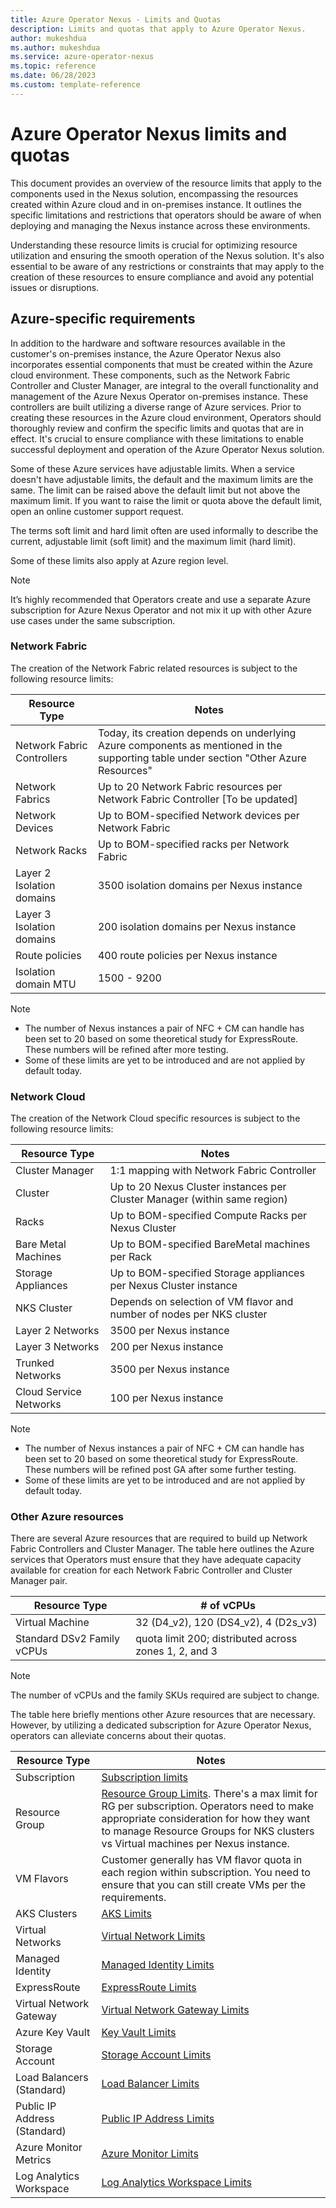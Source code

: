 ```yaml
---
title: Azure Operator Nexus - Limits and Quotas
description: Limits and quotas that apply to Azure Operator Nexus.
author: mukeshdua
ms.author: mukeshdua
ms.service: azure-operator-nexus
ms.topic: reference
ms.date: 06/28/2023
ms.custom: template-reference
---
```


# Azure Operator Nexus limits and quotas

This document provides an overview of the resource limits that apply to the components used in the Nexus solution, encompassing the resources created within Azure cloud and in on-premises instance. It outlines the specific limitations and restrictions that operators should be aware of when deploying and managing the Nexus instance across these environments.

Understanding these resource limits is crucial for optimizing resource utilization and ensuring the smooth operation of the Nexus solution. It's also essential to be aware of any restrictions or constraints that may apply to the creation of these resources to ensure compliance and avoid any potential issues or disruptions.

## Azure-specific requirements

In addition to the hardware and software resources available in the customer's on-premises instance, the Azure Operator Nexus also incorporates essential components that must be created within the Azure cloud environment. These components, such as the Network Fabric Controller and Cluster Manager, are integral to the overall functionality and management of the Azure Nexus Operator on-premises instance. These controllers are built utilizing a diverse range of Azure services. Prior to creating these resources in the Azure cloud environment, Operators should thoroughly review and confirm the specific limits and quotas that are in effect. It's crucial to ensure compliance with these limitations to enable successful deployment and operation of the Azure Operator Nexus solution.

Some of these Azure services have adjustable limits. When a service doesn't have adjustable limits, the default and the maximum limits are the same. The limit can be raised above the default limit but not above the maximum limit. If you want to raise the limit or quota above the default limit, open an online customer support request.

The terms soft limit and hard limit often are used informally to describe the current, adjustable limit (soft limit) and the maximum limit (hard limit).

Some of these limits also apply at Azure region level.

> [!NOTE]
> It’s highly recommended that Operators create and use a separate Azure subscription for Azure Nexus Operator and not mix it up with other Azure use cases under the same subscription.

### Network Fabric

The creation of the Network Fabric related resources is subject to the following resource limits:

| Resource Type               | Notes |
| --------------------------- | -------------------------|
| Network Fabric Controllers  | Today, its creation depends on underlying Azure components as mentioned in the supporting table under section "Other Azure Resources" |
| Network Fabrics             | Up to 20 Network Fabric resources per Network Fabric Controller [To be updated] |
| Network Devices             | Up to BOM-specified Network devices per Network Fabric |
| Network Racks               | Up to BOM-specified racks per Network Fabric |
| Layer 2 Isolation domains   | 3500 isolation domains per Nexus instance |
| Layer 3 Isolation domains   | 200 isolation domains per Nexus instance |
| Route policies              | 400 route policies per Nexus instance |
| Isolation domain MTU | 1500 - 9200 |

> [!NOTE]
> * The number of Nexus instances a pair of NFC + CM can handle has been set to 20 based on some theoretical study for ExpressRoute. These numbers will be refined after more testing. 
> * Some of these limits are yet to be introduced and are not applied by default today.

### Network Cloud
The creation of the Network Cloud specific resources is subject to the following resource limits:

| Resource Type               | Notes |
| --------------------------- | -------------------------|
| Cluster Manager             |	1:1 mapping with Network Fabric Controller |
| Cluster                     |	Up to 20 Nexus Cluster instances per Cluster Manager (within same region) |
| Racks                       |	Up to BOM-specified Compute Racks per Nexus Cluster |
| Bare Metal Machines         |	Up to BOM-specified BareMetal machines per Rack |
| Storage Appliances          |	Up to BOM-specified Storage appliances per Nexus Cluster instance |
| NKS Cluster                |	Depends on selection of VM flavor and number of nodes per NKS cluster |
| Layer 2 Networks            | 3500 per Nexus instance |
| Layer 3 Networks            | 200 per Nexus instance |
| Trunked Networks            | 3500 per Nexus instance |
| Cloud Service Networks      |	100 per Nexus instance |

> [!NOTE]
> * The number of Nexus instances a pair of NFC + CM can handle has been set to 20 based on some theoretical study for ExpressRoute. These numbers will be refined post GA after some further testing. 
> * Some of these limits are yet to be introduced and are not applied by default today.

### Other Azure resources
There are several Azure resources that are required to build up Network Fabric Controllers and Cluster Manager. The table here outlines the Azure services that Operators must ensure that they have adequate capacity available for creation for each Network Fabric Controller and Cluster Manager pair.

| Resource Type	              | # of vCPUs |
| --------------------------- | -------------------------|
| Virtual Machine             |	32 (D4_v2), 120 (DS4_v2), 4 (D2s_v3) |
| Standard DSv2 Family vCPUs  | quota limit 200; distributed across zones 1, 2, and 3 |

> [!NOTE]
> The number of vCPUs and the family SKUs required are subject to change.

The table here briefly mentions other Azure resources that are necessary. However, by utilizing a dedicated subscription for Azure Operator Nexus, operators can alleviate concerns about their quotas.

| Resource Type                | Notes |
| ---------------------------- | -------------------------|
| Subscription	               | [Subscription limits](../azure-resource-manager/management/azure-subscription-service-limits.md) |
| Resource Group               | [Resource Group Limits](../azure-resource-manager/management/azure-subscription-service-limits.md#azure-resource-group-limits). There's a max limit for RG per subscription. Operators need to make appropriate consideration for how they want to manage Resource Groups for NKS clusters vs Virtual machines per Nexus instance. |
| VM Flavors	               | Customer generally has VM flavor quota in each region within subscription. You need to ensure that you can still create VMs per the requirements. |
| AKS Clusters	               | [AKS Limits](../azure-resource-manager/management/azure-subscription-service-limits.md#azure-kubernetes-service-limits) |
| Virtual Networks	           | [Virtual Network Limits](../azure-resource-manager/management/azure-subscription-service-limits.md#azure-resource-manager-virtual-networking-limits) |
| Managed Identity             | [Managed Identity Limits](../azure-resource-manager/management/azure-subscription-service-limits.md#azure-managed-identity-limits) |
| ExpressRoute                 | [ExpressRoute Limits](../azure-resource-manager/management/azure-subscription-service-limits.md#azure-expressroute-limits) |
| Virtual Network Gateway	   | [Virtual Network Gateway Limits](../azure-resource-manager/management/azure-subscription-service-limits.md#azure-resource-manager-virtual-networking-limits) |
| Azure Key Vault	           | [Key Vault Limits](../azure-resource-manager/management/azure-subscription-service-limits.md#azure-key-vault-limits) |
| Storage Account	           | [Storage Account Limits](../azure-resource-manager/management/azure-subscription-service-limits.md#standard-storage-account-limits) |
| Load Balancers (Standard)	   | [Load Balancer Limits](../azure-resource-manager/management/azure-subscription-service-limits.md#load-balancer) |
| Public IP Address (Standard) | [Public IP Address Limits](../azure-resource-manager/management/azure-subscription-service-limits.md#publicip-address) |
| Azure Monitor Metrics	       | [Azure Monitor Limits](../azure-resource-manager/management/azure-subscription-service-limits.md#azure-monitor-limits) |
| Log Analytics Workspace	   | [Log Analytics Workspace Limits](/azure/azure-monitor/service-limits#log-analytics-workspaces) |